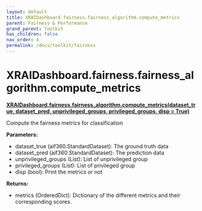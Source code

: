```yaml
---
layout: default
title: XRAIDashboard.fairness.fairness_algorithm.compute_metrics
parent: Fairness & Performance
grand_parent: Toolkit
has_children: false
nav_order: 4
permalink: /docs/toolkit/fairness
---
```


# XRAIDashboard.fairness.fairness_algorithm.compute_metrics
**[XRAIDashboard.fairness.fairness_algorithm.compute_metrics(dataset_true, dataset_pred, unprivileged_groups, privileged_groups, disp = True)](https://github.com/gaberamolete/XRAIDashboard/blob/main/fairness/fairness_algorithm.py)**


Compute the fairness metrics for classification


**Parameters:**
- dataset_true (aif360.StandardDataset): The ground truth data
- dataset_pred (aif360.StandardDataset): The prediction data
- unprivileged_groups (List): List of unprivileged group
- privileged_groups (List): List of privileged group
- disp (bool): Print the metrics or not

**Returns:**
- metrics (OrderedDict): Dictionary of the different metrics and their corresponding scores.